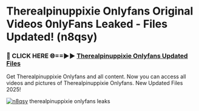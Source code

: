 # Therealpinuppixie Onlyfans Original Videos 0nlyFans Leaked - Files Updated! (n8qsy)

<h3>🔴 CLICK HERE 🌐==►► <a href="https://best4dudes.click/HH4t6V" rel="nofollow">Therealpinuppixie Onlyfans Updated Files</a></h3>

Get Therealpinuppixie Onlyfans and all content. Now you can access all videos and pictures of Therealpinuppixie Onlyfans. New Updated Files 2025!

[![n8qsy](https://github.com/user-attachments/assets/8c521d6e-e6e3-4a75-9320-d58ab9d79d5b)](https://best4dudes.click/HH4t6V)
therealpinuppixie onlyfans leaks